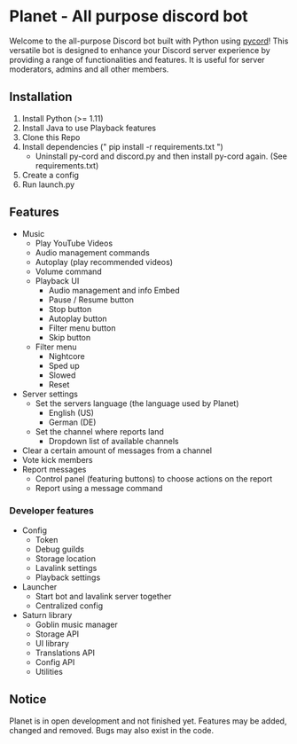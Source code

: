 # Planet - All purpose discord bot
Welcome to the all-purpose Discord bot built with Python using [pycord](https://github.com/Pycord-Development/pycord)! This versatile bot is designed to enhance your Discord server experience by providing a range of functionalities and features. It is useful for server moderators, admins and all other members.

## Installation
1. Install Python (>= 1.11)
2. Install Java to use Playback features
3. Clone this Repo
4. Install dependencies (" pip install -r requirements.txt ")
   - Uninstall py-cord and discord.py and then install py-cord again. (See requirements.txt)
5. Create a config
6. Run launch.py

## Features
- Music
  - Play YouTube Videos
  - Audio management commands
  - Autoplay (play recommended videos)
  - Volume command
  - Playback UI
    - Audio management and info Embed
    - Pause / Resume button
    - Stop button
    - Autoplay button
    - Filter menu button
    - Skip button
  - Filter menu
    - Nightcore
    - Sped up
    - Slowed
    - Reset
- Server settings
  - Set the servers language (the language used by Planet)
    - English (US)
    - German (DE)
  - Set the channel where reports land
    - Dropdown list of available channels
- Clear a certain amount of messages from a channel
- Vote kick members
- Report messages
  - Control panel (featuring buttons) to choose actions on the report
  - Report using a message command

### Developer features
- Config
  - Token
  - Debug guilds
  - Storage location
  - Lavalink settings
  - Playback settings
- Launcher
  - Start bot and lavalink server together
  - Centralized config
- Saturn library
  - Goblin music manager
  - Storage API
  - UI library
  - Translations API
  - Config API
  - Utilities

## Notice
Planet is in open development and not finished yet.
Features may be added, changed and removed. Bugs may also exist in the code.